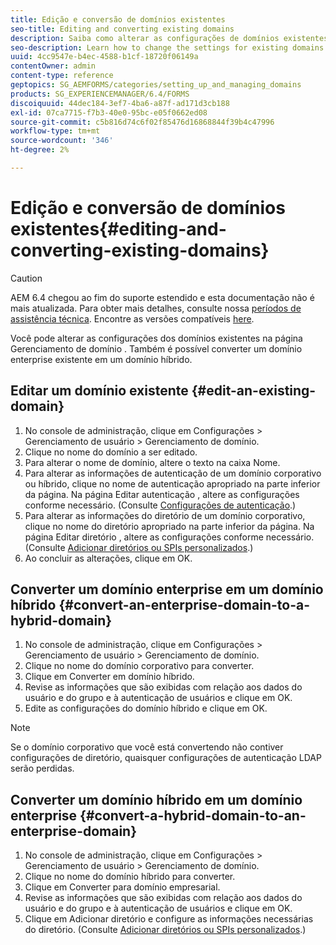 ```yaml
---
title: Edição e conversão de domínios existentes
seo-title: Editing and converting existing domains
description: Saiba como alterar as configurações de domínios existentes na página Gerenciamento de domínio . Converta um domínio enterprise existente em um domínio híbrido ou vice-versa.
seo-description: Learn how to change the settings for existing domains from the Domain Management page. Convert an existing enterprise domain to a hybrid domain or vice versa.
uuid: 4cc9547e-b4ec-4588-b1cf-18720f06149a
contentOwner: admin
content-type: reference
geptopics: SG_AEMFORMS/categories/setting_up_and_managing_domains
products: SG_EXPERIENCEMANAGER/6.4/FORMS
discoiquuid: 44dec184-3ef7-4ba6-a87f-ad171d3cb188
exl-id: 07ca7715-f7b3-40e0-95bc-e05f0662ed08
source-git-commit: c5b816d74c6f02f85476d16868844f39b4c47996
workflow-type: tm+mt
source-wordcount: '346'
ht-degree: 2%

---
```


# Edição e conversão de domínios existentes{#editing-and-converting-existing-domains}

>[!CAUTION]
>
>AEM 6.4 chegou ao fim do suporte estendido e esta documentação não é mais atualizada. Para obter mais detalhes, consulte nossa [períodos de assistência técnica](https://helpx.adobe.com/br/support/programs/eol-matrix.html). Encontre as versões compatíveis [here](https://experienceleague.adobe.com/docs/).

Você pode alterar as configurações dos domínios existentes na página Gerenciamento de domínio . Também é possível converter um domínio enterprise existente em um domínio híbrido.

## Editar um domínio existente {#edit-an-existing-domain}

1. No console de administração, clique em Configurações > Gerenciamento de usuário > Gerenciamento de domínio.
1. Clique no nome do domínio a ser editado.
1. Para alterar o nome de domínio, altere o texto na caixa Nome.
1. Para alterar as informações de autenticação de um domínio corporativo ou híbrido, clique no nome de autenticação apropriado na parte inferior da página. Na página Editar autenticação , altere as configurações conforme necessário. (Consulte [Configurações de autenticação](/help/forms/using/admin-help/configuring-authentication-providers.md#authentication-settings).)
1. Para alterar as informações do diretório de um domínio corporativo, clique no nome do diretório apropriado na parte inferior da página. Na página Editar diretório , altere as configurações conforme necessário. (Consulte [Adicionar diretórios ou SPIs personalizados](/help/forms/using/admin-help/configuring-directories.md#adding-directories-or-custom-spis).)
1. Ao concluir as alterações, clique em OK.

## Converter um domínio enterprise em um domínio híbrido {#convert-an-enterprise-domain-to-a-hybrid-domain}

1. No console de administração, clique em Configurações > Gerenciamento de usuário > Gerenciamento de domínio.
1. Clique no nome do domínio corporativo para converter.
1. Clique em Converter em domínio híbrido.
1. Revise as informações que são exibidas com relação aos dados do usuário e do grupo e à autenticação de usuários e clique em OK.
1. Edite as configurações do domínio híbrido e clique em OK.

>[!NOTE]
>
>Se o domínio corporativo que você está convertendo não contiver configurações de diretório, quaisquer configurações de autenticação LDAP serão perdidas.

## Converter um domínio híbrido em um domínio enterprise {#convert-a-hybrid-domain-to-an-enterprise-domain}

1. No console de administração, clique em Configurações > Gerenciamento de usuário > Gerenciamento de domínio.
1. Clique no nome do domínio híbrido para converter.
1. Clique em Converter para domínio empresarial.
1. Revise as informações que são exibidas com relação aos dados do usuário e do grupo e à autenticação de usuários e clique em OK.
1. Clique em Adicionar diretório e configure as informações necessárias do diretório. (Consulte [Adicionar diretórios ou SPIs personalizados](/help/forms/using/admin-help/configuring-directories.md#adding-directories-or-custom-spis).)
